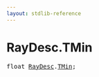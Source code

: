 ```yaml
---
layout: stdlib-reference
---
```


# RayDesc.TMin

<pre>
<span class="code_keyword">float</span> <a href="/stdlib-reference/types/RayDesc/index" class="code_type">RayDesc</a>.<a href="/stdlib-reference/types/RayDesc/TMin">TMin</a>;
</pre>

